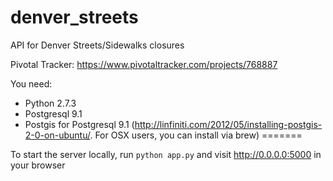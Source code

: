 denver_streets
==============

API for Denver Streets/Sidewalks closures

Pivotal Tracker:
https://www.pivotaltracker.com/projects/768887

You need:
* Python 2.7.3
* Postgresql 9.1
* Postgis for Postgresql 9.1 (http://linfiniti.com/2012/05/installing-postgis-2-0-on-ubuntu/. For OSX users, you can install via brew)
=======

To start the server locally, run `python app.py` and visit 
http://0.0.0.0:5000 in your browser

